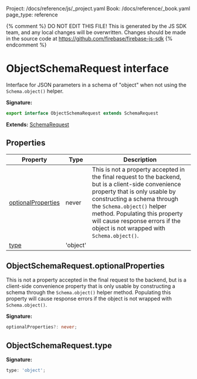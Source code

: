 Project: /docs/reference/js/_project.yaml
Book: /docs/reference/_book.yaml
page_type: reference

{% comment %}
DO NOT EDIT THIS FILE!
This is generated by the JS SDK team, and any local changes will be
overwritten. Changes should be made in the source code at
https://github.com/firebase/firebase-js-sdk
{% endcomment %}

# ObjectSchemaRequest interface
Interface for JSON parameters in a schema of  "object" when not using the `Schema.object()` helper.

<b>Signature:</b>

```typescript
export interface ObjectSchemaRequest extends SchemaRequest 
```
<b>Extends:</b> [SchemaRequest](./ai.schemarequest.md#schemarequest_interface)

## Properties

|  Property | Type | Description |
|  --- | --- | --- |
|  [optionalProperties](./ai.objectschemarequest.md#objectschemarequestoptionalproperties) | never | This is not a property accepted in the final request to the backend, but is a client-side convenience property that is only usable by constructing a schema through the <code>Schema.object()</code> helper method. Populating this property will cause response errors if the object is not wrapped with <code>Schema.object()</code>. |
|  [type](./ai.objectschemarequest.md#objectschemarequesttype) | 'object' |  |

## ObjectSchemaRequest.optionalProperties

This is not a property accepted in the final request to the backend, but is a client-side convenience property that is only usable by constructing a schema through the `Schema.object()` helper method. Populating this property will cause response errors if the object is not wrapped with `Schema.object()`<!-- -->.

<b>Signature:</b>

```typescript
optionalProperties?: never;
```

## ObjectSchemaRequest.type

<b>Signature:</b>

```typescript
type: 'object';
```

